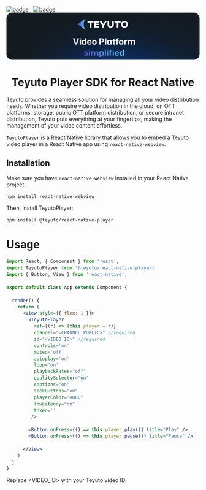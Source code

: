 [![badge](https://img.shields.io/twitter/follow/teyuto?style=social)](https://twitter.com/intent/follow?screen_name=teyuto) &nbsp; [![badge](https://img.shields.io/github/stars/Teyuto/teyuto-player-sdk?style=social)](https://github.com/Teyuto/teyuto-player-sdk)
![](https://github.com/Teyuto/.github/blob/production/assets/img/banner.png)
<h1 align="center">Teyuto Player SDK for React Native</h1>

[Teyuto](https://teyuto.com) provides a seamless solution for managing all your video distribution needs. Whether you require video distribution in the cloud, on OTT platforms, storage, public OTT platform distribution, or secure intranet distribution, Teyuto puts everything at your fingertips, making the management of your video content effortless.

`TeyutoPlayer` is a React Native library that allows you to embed a Teyuto video player in a React Native app using `react-native-webview`.

## Installation

Make sure you have `react-native-webview` installed in your React Native project.

```bash
npm install react-native-webview
```

Then, install TeyutoPlayer:
```
npm install @teyuto/react-native-player
```

# Usage
```jsx
import React, { Component } from 'react';
import TeyutoPlayer from '@teyuto/react-native-player;
import { Button, View } from 'react-native';

export default class App extends Component {

  render() {
    return (
      <View style={{ flex: 1 }}>
        <TeyutoPlayer
          ref={(r) => (this.player = r)}
          channel="<CHANNEL_PUBLIC>" //required
          id="<VIDEO_ID>" //required
          controls='on'
          muted='off'
          autoplay='on'
          loop='on'
          playbackRates="off"
          qualitySelector="on"
          captions="on"
          seekButtons="on"
          playerColor="#000"
          lowLatency="on"
          token=''
         />

        <Button onPress={() => this.player.play()} title="Play" />
        <Button onPress={() => this.player.pause()} title="Pause" />

      </View>
    )
  }
}
```

Replace <VIDEO_ID> with your Teyuto video ID.
